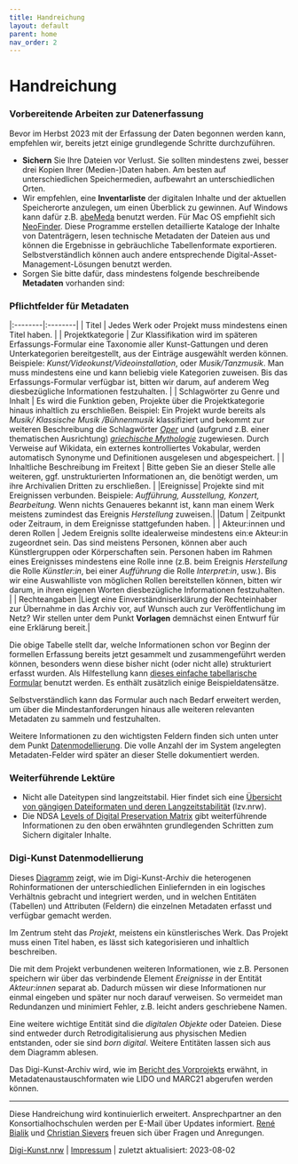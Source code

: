 ```yaml
---
title: Handreichung
layout: default
parent: home
nav_order: 2
---
```


# Handreichung

### Vorbereitende Arbeiten zur Datenerfassung
Bevor im Herbst 2023 mit der Erfassung der Daten begonnen werden kann, empfehlen wir, bereits jetzt einige grundlegende Schritte durchzuführen. 

- **Sichern** Sie Ihre Dateien vor Verlust. Sie sollten mindestens zwei, besser drei Kopien Ihrer (Medien-)Daten haben. Am besten auf unterschiedlichen Speichermedien, aufbewahrt an unterschiedlichen Orten.
- Wir empfehlen, eine **Inventarliste** der digitalen Inhalte und der aktuellen Speicherorte anzulegen, um einen Überblick zu gewinnen. Auf Windows kann dafür z.B. [abeMeda](https://www.abemeda.com/) benutzt werden. Für Mac OS empfiehlt sich [NeoFinder](https://cdfinder.de/). Diese Programme erstellen detaillierte Kataloge der Inhalte von Datenträgern, lesen technische Metadaten der Dateien aus und können die Ergebnisse in gebräuchliche Tabellenformate exportieren. Selbstverständlich können auch andere entsprechende Digital-Asset-Management-Lösungen benutzt werden.
- Sorgen Sie bitte dafür, dass mindestens folgende beschreibende **Metadaten** vorhanden sind: 

### Pflichtfelder für Metadaten

|:--------|:--------|
| Titel | Jedes Werk oder Projekt muss mindestens einen Titel haben. |
| Projektkategorie | Zur Klassifikation wird im späteren Erfassungs-Formular eine Taxonomie aller Kunst-Gattungen und deren Unterkategorien bereitgestellt, aus der Einträge ausgewählt werden können. Beispiele: *Kunst/Videokunst/Videoinstallation*, oder *Musik/Tanzmusik*. Man muss mindestens eine und kann beliebig viele Kategorien zuweisen. Bis das Erfassungs-Formular verfügbar ist, bitten wir darum, auf anderem Weg diesbezügliche Informationen festzuhalten. | 
| Schlagwörter zu Genre und Inhalt | Es wird die Funktion geben, Projekte über die Projektkategorie hinaus inhaltlich zu erschließen. Beispiel: Ein Projekt wurde bereits als *Musik/	Klassische Musik	/Bühnenmusik* klassifiziert und bekommt zur weiteren Beschreibung die Schlagwörter *[Oper](https://www.wikidata.org/wiki/Q1344)* und (aufgrund z.B. einer thematischen Ausrichtung) *[griechische Mythologie](https://www.wikidata.org/wiki/Q34726)* zugewiesen. Durch Verweise auf Wikidata, ein externes kontrolliertes Vokabular, werden automatisch Synonyme und Definitionen ausgelesen und abgespeichert. |
| Inhaltliche Beschreibung im Freitext           | Bitte geben Sie an dieser Stelle alle weiteren, ggf. unstrukturierten Informationen an, die benötigt werden, um ihre Archivalien Dritten zu erschließen.    | 
|Ereignisse| Projekte sind mit Ereignissen verbunden. Beispiele: *Aufführung, Ausstellung, Konzert, Bearbeitung.* Wenn nichts Genaueres bekannt ist, kann man einem Werk meistens zumindest das Ereignis *Herstellung* zuweisen.|
|Datum | Zeitpunkt oder Zeitraum, in dem Ereignisse stattgefunden haben. |
| Akteur:innen und deren Rollen | Jedem Ereignis sollte idealerweise mindestens ein:e Akteur:in zugeordnet sein. Das sind meistens Personen, können aber auch Künstlergruppen oder Körperschaften sein. Personen haben im Rahmen eines Ereignisses mindestens eine Rolle inne (z.B. beim Ereignis *Herstellung* die Rolle *Künstler:in*, bei einer *Aufführung* die Rolle *Interpret:in*, usw.). Bis wir eine Auswahlliste von möglichen Rollen bereitstellen können, bitten wir darum, in ihren eigenen Worten diesbezügliche Informationen festzuhalten.  |
| Rechteangaben |Liegt eine Einverständniserklärung der Rechteinhaber zur Übernahme in das Archiv vor, auf Wunsch auch zur Veröffentlichung im Netz? Wir stellen unter dem Punkt **Vorlagen** demnächst einen Entwurf für eine Erklärung bereit.|

Die obige Tabelle stellt dar, welche Informationen schon vor Beginn der formellen Erfassung bereits jetzt gesammelt und  zusammengeführt werden können, besonders wenn diese bisher nicht (oder nicht alle) strukturiert erfasst wurden. Als Hilfestellung kann [dieses einfache tabellarische Formular](./assets/2023-04-26-Datenaufbereitung-Digi-Kunst.xlsx) benutzt werden. Es enthält zusätzlich einige Beispieldatensätze.

Selbstverständlich kann das Formular auch nach Bedarf erweitert werden, um über die Mindestanforderungen hinaus alle weiteren relevanten Metadaten zu sammeln und festzuhalten.

Weitere Informationen zu den wichtigsten Feldern finden sich unten unter dem Punkt [Datenmodellierung](https://digi-kunst.github.io/Handreichung/#digi-kunst-datenmodellierung). Die volle Anzahl der im System angelegten Metadaten-Felder wird später an dieser Stelle dokumentiert werden. 


### Weiterführende Lektüre

- Nicht alle Dateitypen sind langzeitstabil. Hier findet sich eine [Übersicht von gängigen Dateiformaten und deren Langzeitstabilität](https://www.lzv.nrw/dateiformate/) (lzv.nrw). 
- Die  NDSA [Levels of Digital Preservation Matrix](https://osf.io/3na96) gibt weiterführende Informationen zu den oben erwähnten grundlegenden Schritten zum Sichern digitaler Inhalte.
	

### Digi-Kunst Datenmodellierung 

Dieses [Diagramm](./assets/2023-06-23_Skizze_Datenmodellierung.pdf) zeigt, wie im Digi-Kunst-Archiv die heterogenen Rohinformationen der unterschiedlichen Einliefernden in ein logisches Verhältnis gebracht und integriert werden, und in welchen Entitäten (Tabellen) und Attributen (Feldern) die einzelnen Metadaten erfasst und verfügbar gemacht werden.

Im Zentrum steht das *Projekt*, meistens ein künstlerisches Werk. Das Projekt muss einen Titel haben, es lässt sich kategorisieren und inhaltlich beschreiben.  

Die mit dem Projekt verbundenen weiteren Informationen, wie z.B. Personen speichern wir über das verbindende Element *Ereignisse* in der Entität *Akteur:innen* separat ab. Dadurch müssen wir diese Informationen nur einmal eingeben und später nur noch darauf verweisen. So vermeidet man Redundanzen und minimiert Fehler, z.B. leicht anders geschriebene Namen. 

Eine weitere wichtige Entität sind die *digitalen Objekte* oder Dateien. Diese sind entweder durch Retrodigitalisierung aus physischen Medien entstanden, oder sie sind *born digital*. Weitere Entitäten lassen sich aus dem Diagramm ablesen.

Das Digi-Kunst-Archiv wird, wie im [Bericht des Vorprojekts](https://www.dh.nrw/kooperationen/Digi-Kunst.nrw%20%28Vorprojekt%29-63) erwähnt, in Metadatenaustauschformaten wie LIDO und MARC21 abgerufen werden können.

---
Diese Handreichung wird kontinuierlich erweitert. Ansprechpartner an den Konsortialhochschulen werden per E-Mail über Updates informiert. [René Bialik](https://www.folkwang-uni.de/home/hochschule/personen/mitarbeiterinnen-a-z/vollanzeige/personen-detail/adm/rene-bialik/) und [Christian Sievers](https://www.khm.de/personen_hochschule/id.27806.christian-sievers/) freuen sich über Fragen und Anregungen. 

[Digi-Kunst.nrw](https://www.rsh-duesseldorf.de/musikhochschule/wir-ueber-uns/digi-kunstnrw/) | [Impressum](https://www.rsh-duesseldorf.de/service/datenschutz-impressum) | zuletzt aktualisiert: 2023-08-02